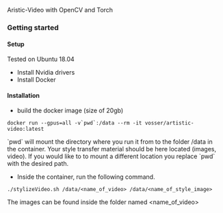 Aristic-Video with OpenCV and Torch

### Getting started
#### Setup
Tested on Ubuntu 18.04

- Install Nvidia drivers
- Install Docker

#### Installation
- build the docker image (size of 20gb)
``` 
docker run --gpus=all -v`pwd`:/data --rm -it vosser/artistic-video:latest
```
\`pwd\` will mount the directory where you run it from to the folder /data in the container. Your style transfer material should be here located (images, video). If you would like to to mount a different location you replace \`pwd\` with the desired path.

- Inside the container, run the following command.
```
./stylizeVideo.sh /data/<name_of_video> /data/<name_of_style_image> 
```
The images can be found inside the folder named <name_of_video>

